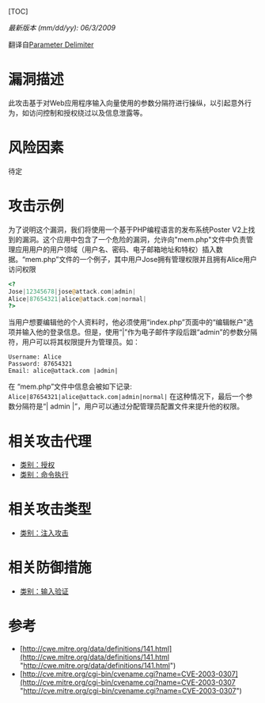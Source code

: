 [TOC]

*最新版本 (mm/dd/yy): 06/3/2009*

翻译自[Parameter Delimiter](https://www.owasp.org/index.php/Parameter_Delimiter "Parameter Delimiter")

# 漏洞描述
此攻击基于对Web应用程序输入向量使用的参数分隔符进行操纵，以引起意外行为，如访问控制和授权绕过以及信息泄露等。

# 风险因素
待定

# 攻击示例
为了说明这个漏洞，我们将使用一个基于PHP编程语言的发布系统Poster V2上找到的漏洞。这个应用中包含了一个危险的漏洞，允许向"mem.php"文件中负责管理应用用户的用户领域（用户名、密码、电子邮箱地址和特权）插入数据。“mem.php”文件的一个例子，其中用户Jose拥有管理权限并且拥有Alice用户访问权限

```php
<?
Jose|12345678|jose@attack.com|admin|
Alice|87654321|alice@attack.com|normal|
?>
```

当用户想要编辑他的个人资料时，他必须使用“index.php”页面中的“编辑帐户”选项并输入他的登录信息。但是，使用“|”作为电子邮件字段后跟“admin”的参数分隔符，用户可以将其权限提升为管理员。如：


```
Username: Alice
Password: 87654321
Email: alice@attack.com |admin|
```

在 “mem.php”文件中信息会被如下记录:
`Alice|87654321|alice@attack.com|admin|normal|`
在这种情况下，最后一个参数分隔符是“| admin |”，用户可以通过分配管理员配置文件来提升他的权限。

# 相关攻击代理

- [类别：授权](https://www.owasp.org/index.php?title=Category:Authorization&action=edit&redlink=1 "- 类别：授权")
- [类别：命令执行](https://www.owasp.org/index.php?title=Category:Command_Execution&action=edit&redlink=1 "类别：命令执行")

# 相关攻击类型
- [类别：注入攻击](https://www.owasp.org/index.php/Category:Injection_Attack "类别：注入攻击")

# 相关防御措施
- [类别：输入验证](https://www.owasp.org/index.php/Category:Input_Validation "类别：输入验证")

# 参考

- [http://cwe.mitre.org/data/definitions/141.html](http://cwe.mitre.org/data/definitions/141.html "http://cwe.mitre.org/data/definitions/141.html")
- [http://cve.mitre.org/cgi-bin/cvename.cgi?name=CVE-2003-0307](http://cve.mitre.org/cgi-bin/cvename.cgi?name=CVE-2003-0307 "http://cve.mitre.org/cgi-bin/cvename.cgi?name=CVE-2003-0307")